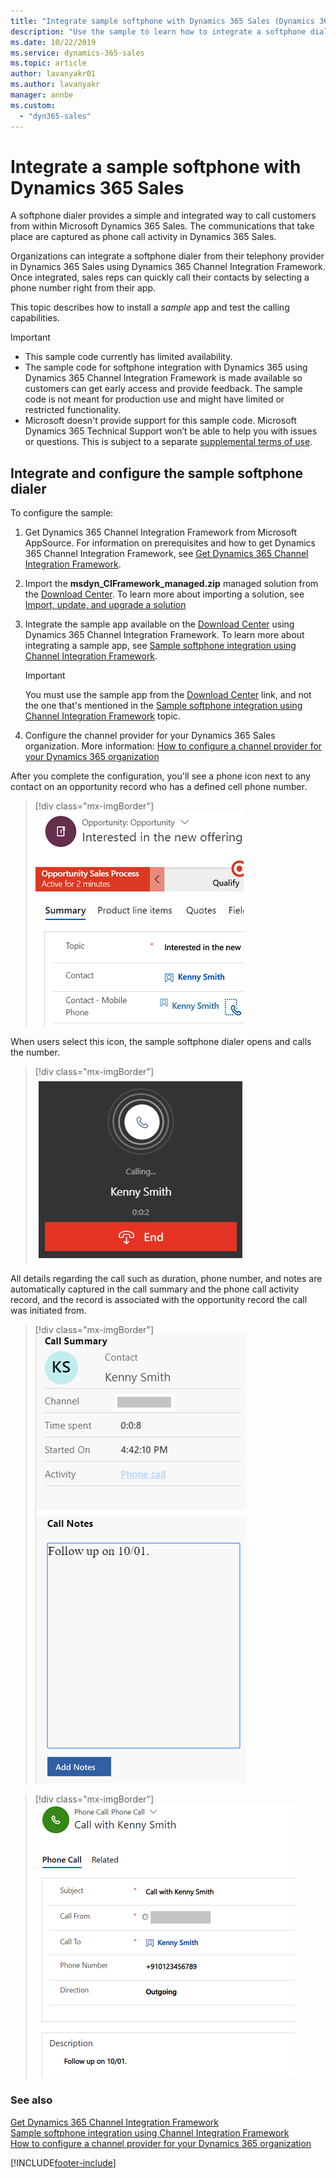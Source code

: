 ```yaml
---
title: "Integrate sample softphone with Dynamics 365 Sales (Dynamics 365 Sales) | MicrosoftDocs"
description: "Use the sample to learn how to integrate a softphone dialer in Dynamics 365 Sales."
ms.date: 10/22/2019
ms.service: dynamics-365-sales
ms.topic: article
author: lavanyakr01
ms.author: lavanyakr
manager: annbe
ms.custom: 
  - "dyn365-sales"
---
```


# Integrate a sample softphone with Dynamics 365 Sales

A softphone dialer provides a simple and integrated way to call customers from within Microsoft Dynamics 365 Sales. The communications that take place are captured as phone call activity in Dynamics 365 Sales.  

Organizations can integrate a softphone dialer from their telephony provider in Dynamics 365 Sales using Dynamics 365 Channel Integration Framework. Once integrated, sales reps can quickly call their contacts by selecting a phone number right from their app.  

This topic describes how to install a *sample* app and test the calling capabilities. 

> [!IMPORTANT]
> -  This sample code currently has limited availability.
> -  The sample code for softphone integration with Dynamics 365 using Dynamics 365 Channel Integration Framework is made available so customers can get early access and provide feedback. The sample code is not meant for production use and might have limited or restricted functionality.
> -  Microsoft doesn't provide support for this sample code. Microsoft Dynamics 365 Technical Support won’t be able to help you with issues or questions. This is subject to a separate [supplemental terms of use](../legal/supp-dynamics365-preview.md).

## Integrate and configure the sample softphone dialer

To configure the sample:

1. Get Dynamics 365 Channel Integration Framework from Microsoft AppSource. For information on prerequisites and how to get Dynamics 365 Channel Integration Framework, see [Get Dynamics 365 Channel Integration Framework](../customer-service/channel-integration-framework/get-channel-integration-framework.md).

2. Import the **msdyn_CIFramework_managed.zip** managed solution from the [Download Center](https://go.microsoft.com/fwlink/p/?linkid=2104590). To learn more about importing a solution, see [Import, update, and upgrade a solution](../customerengagement/on-premises/customize/import-update-upgrade-solution.md)

3. Integrate the sample app available on the [Download Center](https://go.microsoft.com/fwlink/p/?linkid=2104590) using Dynamics 365 Channel Integration Framework. To learn more about integrating a sample app, see [Sample softphone integration using Channel Integration Framework](../customer-service/channel-integration-framework/sample-softphone-integration.md).

    > [!IMPORTANT]
    > You must use the sample app from the [Download Center](https://go.microsoft.com/fwlink/p/?linkid=2104590) link, and not the one that's mentioned in the [Sample softphone integration using Channel Integration Framework](../customer-service/channel-integration-framework/sample-softphone-integration.md) topic.

4. Configure the channel provider for your Dynamics 365 Sales organization. More information: [How to configure a channel provider for your Dynamics 365 organization](../customer-service/channel-integration-framework/configure-channel-provider-channel-integration-framework.md)
 
After you complete the configuration, you'll see a phone icon next to any contact on an opportunity record who has a defined cell phone number.

> [!div class="mx-imgBorder"]
> ![Phone icon next to an opportunity contact](media/phone-icon-opportunity-contact.png "Phone icon next to an opportunity contact")

When users select this icon, the sample softphone dialer opens and calls the number. 

> [!div class="mx-imgBorder"]
> ![Sample softphone dialer calling a contact](media/dialer-calling-cell-number.png "Sample softphone dialer calling a contact")

All details regarding the call such as duration, phone number, and notes are automatically captured in the call summary and the phone call activity record, and the record is associated with the opportunity record the call was initiated from.

> [!div class="mx-imgBorder"]
> ![Call summary](media/call-summary.png "Call summary")

> [!div class="mx-imgBorder"]
> ![Call summary added to phone call activity](media/phone-call-activity-details.png "Call summary added to phone call activity")

### See also

[Get Dynamics 365 Channel Integration Framework](../customer-service/channel-integration-framework/get-channel-integration-framework.md)  
[Sample softphone integration using Channel Integration Framework](../customer-service/channel-integration-framework/sample-softphone-integration.md)  
[How to configure a channel provider for your Dynamics 365 organization](../customer-service/channel-integration-framework/configure-channel-provider-channel-integration-framework.md)


[!INCLUDE[footer-include](../includes/footer-banner.md)]
